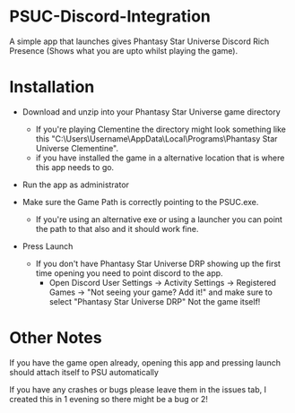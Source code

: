 # PSUC-Discord-Integration
A simple app that launches gives Phantasy Star Universe Discord Rich Presence (Shows what you are upto whilst playing the game).

# Installation
- Download and unzip into your Phantasy Star Universe game directory
  - If you're playing Clementine the directory might look something like this "C:\Users\Username\AppData\Local\Programs\Phantasy Star Universe Clementine".
  - if you have installed the game in a alternative location that is where this app needs to go. 

- Run the app as administrator

- Make sure the Game Path is correctly pointing to the PSUC.exe.
  - If you're using an alternative exe or using a launcher you can point the path to that also and it should work fine.

- Press Launch
    - If you don't have Phantasy Star Universe DRP showing up the first time opening you need to point discord to the app.
      - Open Discord User Settings -> Activity Settings -> Registered Games -> "Not seeing your game? Add it!" and make sure to select "Phantasy Star Universe DRP" Not the game itself!

# Other Notes
If you have the game open already, opening this app and pressing launch should attach itself to PSU automatically

If you have any crashes or bugs please leave them in the issues tab, I created this in 1 evening so there might be a bug or 2!
